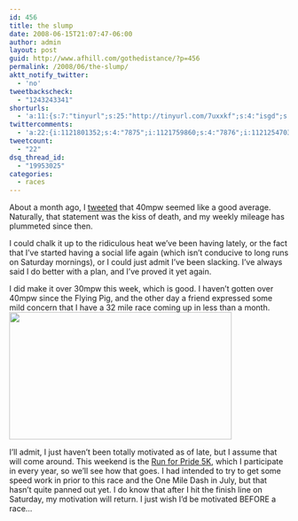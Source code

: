 ```yaml
---
id: 456
title: the slump
date: 2008-06-15T21:07:47-06:00
author: admin
layout: post
guid: http://www.afhill.com/gothedistance/?p=456
permalink: /2008/06/the-slump/
aktt_notify_twitter:
  - 'no'
tweetbackscheck:
  - "1243243341"
shorturls:
  - 'a:11:{s:7:"tinyurl";s:25:"http://tinyurl.com/7uxxkf";s:4:"isgd";s:17:"http://is.gd/g1Zh";s:5:"bitly";s:18:"http://bit.ly/uE68";s:5:"snipr";s:22:"http://snipr.com/a4ixx";s:5:"snurl";s:22:"http://snurl.com/a4ixx";s:7:"snipurl";s:24:"http://snipurl.com/a4ixx";s:4:"trim";s:17:"http://tr.im/7zsh";s:5:"adjix";s:207:"(10 Jan 2008 temporary restriction: API requires valid partnerID or partnerEmail key in request. Contact us if this affects you.) Invalid Adjix request. API documentation @ http://web.adjix.com/AdjixAPI.html";s:4:"advu";s:203:"(10 Jan 2008 temporary restriction: API requires valid partnerID or partnerEmail key in request. Contact us if this affects you.) Invalid Adjix request. API documentation @ http://web.ad.vu/AdjixAPI.html";s:4:"zima";s:15:"This is a test.";s:9:"permalink";s:54:"http://www.afhill.com/gothedistance/2008/06/the-slump/";}'
twittercomments:
  - 'a:22:{i:1121801352;s:4:"7875";i:1121759860;s:4:"7876";i:1121254703;s:4:"7877";i:1121128227;s:4:"7878";i:1121074437;s:4:"7879";i:1121069070;s:4:"7880";i:1120542678;s:4:"7881";i:1792208580;s:5:"16885";i:1792130641;s:5:"16886";i:1791969415;s:5:"16887";i:1791943323;s:5:"16888";i:1791895241;s:5:"16889";i:1791671233;s:5:"16890";i:1791471069;s:5:"16891";i:1791352268;s:5:"16892";i:1790856768;s:5:"16893";i:1910543879;s:5:"17326";i:1910172126;s:5:"17327";i:1909852152;s:5:"17328";i:1909520961;s:5:"17329";i:1909217862;s:7:"retweet";i:1908968632;s:7:"retweet";}'
tweetcount:
  - "22"
dsq_thread_id:
  - "19953025"
categories:
  - races
---
```

About a month ago, I [tweeted](http://twitter.com/afhill262/statuses/814363018) that 40mpw seemed like a good average. Naturally, that statement was the kiss of death, and my weekly mileage has plummeted since then. 

I could chalk it up to the ridiculous heat we&#8217;ve been having lately, or the fact that I&#8217;ve started having a social life again (which isn&#8217;t conducive to long runs on Saturday mornings), or I could just admit I&#8217;ve been slacking. I&#8217;ve always said I do better with a plan, and I&#8217;ve proved it yet again.

I did make it over 30mpw this week, which is good. I haven&#8217;t gotten over 40mpw since the Flying Pig, and the other day a friend expressed some mild concern that I have a 32 mile race coming up in less than a month.  
[<img src="http://www.afhill.com/gothedistance/wp-content/uploads/2008/06/oimg.png" alt="" title="Average Weekly Mileage" width="401" height="230" class="aligncenter size-full wp-image-457" />](http://www.afhill.com/gothedistance/wp-content/uploads/2008/06/oimg.png)

I&#8217;ll admit, I just haven&#8217;t been totally motivated as of late, but I assume that will come around. This weekend is the [Run for Pride 5K](http://www.premierraces.com/Races/Pride.html), which I participate in every year, so we&#8217;ll see how that goes. I had intended to try to get some speed work in prior to this race and the One Mile Dash in July, but that hasn&#8217;t quite panned out yet. I do know that after I hit the finish line on Saturday, my motivation will return. I just wish I&#8217;d be motivated BEFORE a race&#8230;